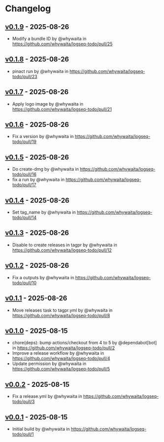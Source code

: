 # Changelog

## [v0.1.9](https://github.com/whywaita/logseq-todo/compare/v0.1.8...v0.1.9) - 2025-08-26
- Modify a bundle ID by @whywaita in https://github.com/whywaita/logseq-todo/pull/25

## [v0.1.8](https://github.com/whywaita/logseq-todo/compare/v0.1.7...v0.1.8) - 2025-08-26
- pinact run by @whywaita in https://github.com/whywaita/logseq-todo/pull/23

## [v0.1.7](https://github.com/whywaita/logseq-todo/compare/v0.1.6...v0.1.7) - 2025-08-26
- Apply logo image by @whywaita in https://github.com/whywaita/logseq-todo/pull/21

## [v0.1.6](https://github.com/whywaita/logseq-todo/compare/v0.1.5...v0.1.6) - 2025-08-26
- Fix a version by @whywaita in https://github.com/whywaita/logseq-todo/pull/19

## [v0.1.5](https://github.com/whywaita/logseq-todo/compare/v0.1.4...v0.1.5) - 2025-08-26
- Do create-dmg by @whywaita in https://github.com/whywaita/logseq-todo/pull/16
- fix a run by @whywaita in https://github.com/whywaita/logseq-todo/pull/17

## [v0.1.4](https://github.com/whywaita/logseq-todo/compare/v0.1.3...v0.1.4) - 2025-08-26
- Set tag_name by @whywaita in https://github.com/whywaita/logseq-todo/pull/14

## [v0.1.3](https://github.com/whywaita/logseq-todo/compare/v0.1.2...v0.1.3) - 2025-08-26
- Disable to create releases in tagpr by @whywaita in https://github.com/whywaita/logseq-todo/pull/12

## [v0.1.2](https://github.com/whywaita/logseq-todo/compare/v0.1.1...v0.1.2) - 2025-08-26
- Fix a outputs by @whywaita in https://github.com/whywaita/logseq-todo/pull/10

## [v0.1.1](https://github.com/whywaita/logseq-todo/compare/v0.1.0...v0.1.1) - 2025-08-26
- Move releases task to tagpr.yml by @whywaita in https://github.com/whywaita/logseq-todo/pull/8

## [v0.1.0](https://github.com/whywaita/logseq-todo/compare/v0.0.2...v0.1.0) - 2025-08-15
- chore(deps): bump actions/checkout from 4 to 5 by @dependabot[bot] in https://github.com/whywaita/logseq-todo/pull/2
- Improve a release workflow by @whywaita in https://github.com/whywaita/logseq-todo/pull/4
- Update permission by @whywaita in https://github.com/whywaita/logseq-todo/pull/5

## [v0.0.2](https://github.com/whywaita/logseq-todo/compare/v0.0.1...v0.0.2) - 2025-08-15
- Fix a release.yml by @whywaita in https://github.com/whywaita/logseq-todo/pull/3

## [v0.0.1](https://github.com/whywaita/logseq-todo/commits/v0.0.1) - 2025-08-15
- Initial build by @whywaita in https://github.com/whywaita/logseq-todo/pull/1
